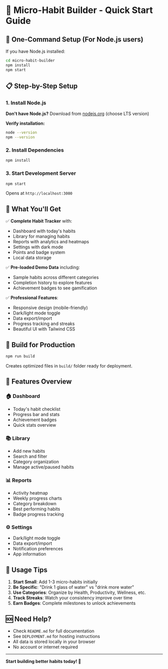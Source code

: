 # 🎯 Micro-Habit Builder - Quick Start Guide

## 🚀 One-Command Setup (For Node.js users)

If you have Node.js installed:

```bash
cd micro-habit-builder
npm install
npm start
```

## 📋 Step-by-Step Setup

### 1. Install Node.js

**Don't have Node.js?** Download from [nodejs.org](https://nodejs.org) (choose LTS version)

**Verify installation:**
```bash
node --version
npm --version
```

### 2. Install Dependencies

```bash
npm install
```

### 3. Start Development Server

```bash
npm start
```

Opens at `http://localhost:3000`

## 🎨 What You'll Get

✅ **Complete Habit Tracker** with:
- Dashboard with today's habits
- Library for managing habits  
- Reports with analytics and heatmaps
- Settings with dark mode
- Points and badge system
- Local data storage

✅ **Pre-loaded Demo Data** including:
- Sample habits across different categories
- Completion history to explore features
- Achievement badges to see gamification

✅ **Professional Features**:
- Responsive design (mobile-friendly)
- Dark/light mode toggle
- Data export/import
- Progress tracking and streaks
- Beautiful UI with Tailwind CSS

## 🔧 Build for Production

```bash
npm run build
```

Creates optimized files in `build/` folder ready for deployment.

## 📱 Features Overview

### 🏠 Dashboard
- Today's habit checklist
- Progress bar and stats
- Achievement badges
- Quick stats overview

### 📚 Library  
- Add new habits
- Search and filter
- Category organization
- Manage active/paused habits

### 📊 Reports
- Activity heatmap
- Weekly progress charts
- Category breakdown
- Best performing habits
- Badge progress tracking

### ⚙️ Settings
- Dark/light mode toggle
- Data export/import
- Notification preferences
- App information

## 🎯 Usage Tips

1. **Start Small**: Add 1-3 micro-habits initially
2. **Be Specific**: "Drink 1 glass of water" vs "drink more water"  
3. **Use Categories**: Organize by Health, Productivity, Wellness, etc.
4. **Track Streaks**: Watch your consistency improve over time
5. **Earn Badges**: Complete milestones to unlock achievements

## 🆘 Need Help?

- Check `README.md` for full documentation
- See `DEPLOYMENT.md` for hosting instructions
- All data is stored locally in your browser
- No account or internet required

---

**Start building better habits today! 🌟**